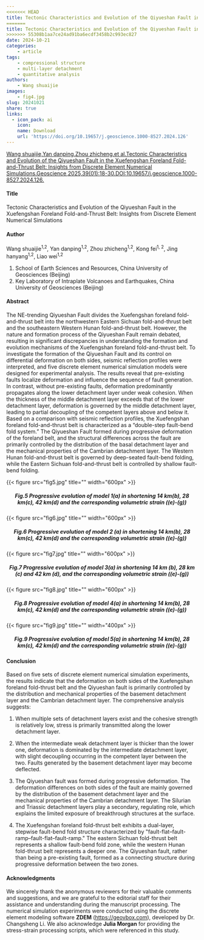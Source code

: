 ```yaml
---
<<<<<<< HEAD
title: Tectonic Characteristics and Evolution of the Qiyueshan Fault in the Xuefengshan Foreland Fold-and-Thrust Belt Insights from Discrete Element Numerical Simulations（Geoscience）
=======
title: Tectonic Characteristics and Evolution of the Qiyueshan Fault in the Xuefengshan Foreland Fold-and-Thrust Belt Insights from Discrete Element Numerical Simulations (Geoscience)
>>>>>>> 55308b1aa7ce24ad91ba6ecdf3458b2c993ec827
date: 2024-10-21
categories:
    - article
tags:
    - compressional structure
    - multi-layer detachment
    - quantitative analysis
authors:
    - Wang shuaijie
images:
    - fig4.jpg
slug: 20241021
share: true
links:
  - icon_pack: ai
    icon: 
    name: Download
    url: 'https://doi.org/10.19657/j.geoscience.1000-8527.2024.126'
---
```


[Wang shuaijie,Yan danping,Zhou zhicheng,et al.Tectonic Characteristics and Evolution of the Qiyueshan Fault in the Xuefengshan Foreland Fold-and-Thrust Belt: Insights from Discrete Element Numerical Simulations.Geoscience,2025,39(01):18-30.DOI:10.19657/j.geoscience.1000-8527.2024.126.](https://doi.org/10.19657/j.geoscience.1000-8527.2024.126)

#### Title

Tectonic Characteristics and Evolution of the Qiyueshan Fault in the Xuefengshan Foreland Fold-and-Thrust Belt: Insights from Discrete Element Numerical Simulations

#### Author

Wang shuaijie<sup>1,2</sup>, Yan danping<sup>1,2</sup>, Zhou zhicheng<sup>1,2</sup>, Kong fei<sup>1, 2</sup>, Jing hanyang<sup>1,2</sup>, Liao wei<sup>1,2</sup>

1. School of Earth Sciences and Resources, China University of Geosciences (Beijing)
2. Key Laboratory of Intraplate Volcanoes and Earthquakes, China University of Geosciences (Beijing)


#### Abstract

The NE-trending Qiyueshan Fault divides the Xuefengshan foreland fold-and-thrust belt into the northwestern Eastern Sichuan fold-and-thrust belt and the southeastern Western Hunan fold-and-thrust belt. However, the nature and formation process of the Qiyueshan Fault remain debated, resulting in significant discrepancies in understanding the formation and evolution mechanisms of the Xuefengshan foreland fold-and-thrust belt. To investigate the formation of the Qiyueshan Fault and its control on differential deformation on both sides, seismic reflection profiles were interpreted, and five discrete element numerical simulation models were designed for experimental analysis. The results reveal that pre-existing faults localize deformation and influence the sequence of fault generation. In contrast, without pre-existing faults, deformation predominantly propagates along the lower detachment layer under weak cohesion. When the thickness of the middle detachment layer exceeds that of the lower detachment layer, deformation is governed by the middle detachment layer, leading to partial decoupling of the competent layers above and below it. Based on a comparison with seismic reflection profiles, the Xuefengshan foreland fold-and-thrust belt is characterized as a “double-step fault-bend fold system.” The Qiyueshan Fault formed during progressive deformation of the foreland belt, and the structural differences across the fault are primarily controlled by the distribution of the basal detachment layer and the mechanical properties of the Cambrian detachment layer. The Western Hunan fold-and-thrust belt is governed by deep-seated fault-bend folding, while the Eastern Sichuan fold-and-thrust belt is controlled by shallow fault-bend folding.

{{< figure src="fig5.jpg" title="" width="600px" >}}

<center><h5>Fig.5 Progressive evolution of model 1(a) in shortening 14 km(b), 28 km(c), 42 km(d) and the corresponding volumetric strain ((e)-(g))</h5></center>

{{< figure src="fig6.jpg" title="" width="600px" >}}

<center><h5>Fig.6 Progressive evolution of model 2 (a) in shortening 14 km(b), 28 km(c), 42 km(d) and the corresponding volumetric strain ((e)-(g))</h5></center>

{{< figure src="fig7.jpg" title="" width="600px" >}}

<center><h5>Fig.7 Progressive evolution of model 3(a) in shortening 14 km (b), 28 km (c) and 42 km (d), and the corresponding volumetric strain ((e)-(g))</h5></center>

{{< figure src="fig8.jpg" title="" width="600px" >}}

<center><h5>Fig.8 Progressive evolution of model 4(a) in shortening 14 km(b), 28 km(c), 42 km(d) and the corresponding volumetric strain ((e)-(g))</h5></center>

{{< figure src="fig9.jpg" title="" width="400px" >}}

<center><h5>Fig.9 Progressive evolution of model 5(a) in shortening 14 km(b), 28 km(c), 42 km(d) and the corresponding volumetric strain ((e)-(g))</h5></center>

#### Conclusion

Based on five sets of discrete element numerical simulation experiments, the results indicate that the deformation on both sides of the Xuefengshan foreland fold-thrust belt and the Qiyueshan fault is primarily controlled by the distribution and mechanical properties of the basement detachment layer and the Cambrian detachment layer. The comprehensive analysis suggests:

1. When multiple sets of detachment layers exist and the cohesive strength is relatively low, stress is primarily transmitted along the lower detachment layer.

2. When the intermediate weak detachment layer is thicker than the lower one, deformation is dominated by the intermediate detachment layer, with slight decoupling occurring in the competent layer between the two. Faults generated by the basement detachment layer may become deflected.

3. The Qiyueshan fault was formed during progressive deformation. The deformation differences on both sides of the fault are mainly governed by the distribution of the basement detachment layer and the mechanical properties of the Cambrian detachment layer. The Silurian and Triassic detachment layers play a secondary, regulating role, which explains the limited exposure of breakthrough structures at the surface.

4. The Xuefengshan foreland fold-thrust belt exhibits a dual-layer, stepwise fault-bend fold structure characterized by "fault-flat–fault-ramp–fault-flat–fault-ramp." The eastern Sichuan fold-thrust belt represents a shallow fault-bend fold zone, while the western Hunan fold-thrust belt represents a deeper one. The Qiyueshan fault, rather than being a pre-existing fault, formed as a connecting structure during progressive deformation between the two zones.

#### Acknowledgments

We sincerely thank the anonymous reviewers for their valuable comments and suggestions, and we are grateful to the editorial staff for their assistance and understanding during the manuscript processing. The numerical simulation experiments were conducted using the discrete element modeling software **ZDEM** (https://geovbox.com), developed by Dr. Changsheng Li. We also acknowledge **Julia Morgan** for providing the stress-strain processing scripts, which were referenced in this study.

